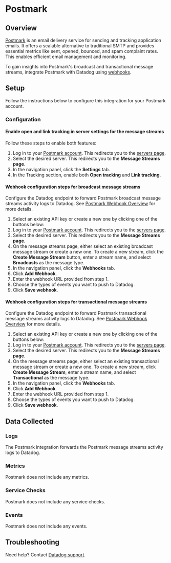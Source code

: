 # Postmark

## Overview

[Postmark][1] is an email delivery service for sending and tracking application emails. It offers a scalable alternative to traditional SMTP and provides essential metrics like sent, opened, bounced, and spam complaint rates. This enables efficient email management and monitoring.

To gain insights into Postmark's broadcast and transactional message streams, integrate Postmark with Datadog using [webhooks][2].

## Setup

Follow the instructions below to configure this integration for your Postmark account.


### Configuration

#### Enable open and link tracking in server settings for the message streams
Follow these steps to enable both features:

1. Log in to your [Postmark account][3]. This redirects you to the [servers page][4].
2. Select the desired server. This redirects you to the **Message Streams page**.
3. In the navigation panel, click the **Settings** tab.
4. In the Tracking section, enable both **Open tracking** and **Link tracking**.

#### Webhook configuration steps for broadcast message streams
Configure the Datadog endpoint to forward Postmark broadcast message streams activity logs to Datadog. See [Postmark Webhook Overview][2] for more details.

1. Select an existing API key or create a new one by clicking one of the buttons below:<!-- UI Component to be added by DataDog team -->
2. Log in to your [Postmark account][3]. This redirects you to the [servers page][4].
3. Select the desired server. This redirects you to the **Message Streams page**.
4. On the message streams page, either select an existing broadcast message stream or create a new one. To create a new stream, click the **Create Message Stream** button, enter a stream name, and select **Broadcasts** as the message type.
5. In the navigation panel, click the **Webhooks** tab.
6. Click **Add Webhook**.
7. Enter the webhook URL provided from step 1.
8. Choose the types of events you want to push to Datadog.
9. Click **Save webhook**.

#### Webhook configuration steps for transactional message streams
Configure the Datadog endpoint to forward Postmark transactional message streams activity logs to Datadog. See [Postmark Webhook Overview][2] for more details.

1. Select an existing API key or create a new one by clicking one of the buttons below:<!-- UI Component to be added by DataDog team -->
2. Log in to your [Postmark account][3]. This redirects you to the [servers page][4].
3. Select the desired server. This redirects you to the **Message Streams page**.
4. On the message streams page, either select an existing transactional message stream or create a new one. To create a new stream, click **Create Message Stream**, enter a stream name, and select **Transactional** as the message type.
5. In the navigation panel, click the **Webhooks** tab.
6. Click **Add Webhook**.
7. Enter the webhook URL provided from step 1.
8. Choose the types of events you want to push to Datadog.
9. Click **Save webhook**.

## Data Collected

### Logs
The Postmark integration forwards the Postmark message streams activity logs to Datadog.

### Metrics
Postmark does not include any metrics.

### Service Checks
Postmark does not include any service checks.

### Events
Postmark does not include any events.

## Troubleshooting

Need help? Contact [Datadog support][5].

[1]: https://postmarkapp.com/
[2]: https://postmarkapp.com/developer/webhooks/webhooks-overview
[3]: https://account.postmarkapp.com/login
[4]: https://account.postmarkapp.com/servers
[5]: https://docs.datadoghq.com/help/
